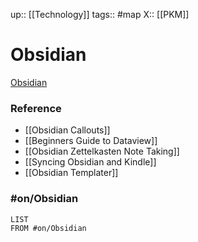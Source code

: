 up::  [[Technology]]
tags:: #map 
X:: [[PKM]]

# Obsidian

[Obsidian](https://obsidian.md/)

### Reference

- [[Obsidian Callouts]]
- [[Beginners Guide to Dataview]]
- [[Obsidian Zettelkasten Note Taking]]
- [[Syncing Obsidian and Kindle]]
- [[Obsidian Templater]]

### #on/Obsidian 
```dataview
LIST
FROM #on/Obsidian
```


